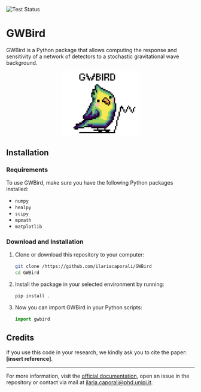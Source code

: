 ![Test Status](https://img.shields.io/badge/Tests-Passed-brightgreen)

# GWBird 

GWBird is a Python package that allows computing the response and sensitivity of a network of detectors to a stochastic gravitational wave background.



<p align='center'>
   <img src='logo.png' alt='logo' width='210'>
</p>

## Installation

### Requirements

To use GWBird, make sure you have the following Python packages installed:

- `numpy`
- `healpy`
- `scipy`
- `mpmath`
- `matplotlib`

### Download and Installation

1. Clone or download this repository to your computer:

   ```sh
   git clone /https://github.com/ilariacaporali/GWBird
   cd GWBird
   ```

2. Install the package in your selected environment by running:

   ```sh
   pip install .
   ```

3. Now you can import GWBird in your Python scripts:

   ```python
   import gwbird
   ```

## Credits

If you use this code in your research, we kindly ask you to cite the paper: **[insert reference]**.

---

For more information, visit the [official documentation](#), open an issue in the repository or contact via mail at ilaria.caporali@phd.unipi.it.


